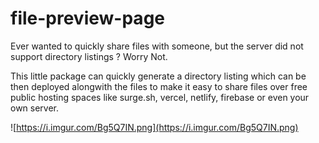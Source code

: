 # file-preview-page

Ever wanted to quickly share files with someone, but the server did not support directory listings ? Worry Not.

This little package can quickly generate a directory listing which can be then deployed alongwith the files to make it easy to share files over free public hosting spaces like surge.sh, vercel, netlify, firebase or even your own server.

![https://i.imgur.com/Bg5Q7IN.png](https://i.imgur.com/Bg5Q7IN.png)
